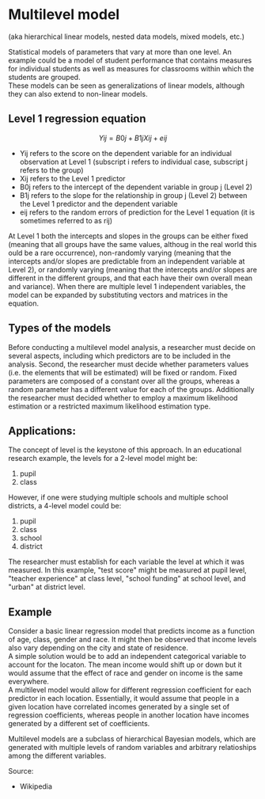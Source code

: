 # Multilevel model

(aka hierarchical linear models, nested data models, mixed models, etc.)

Statistical models of parameters that vary at more than one level. An example could be a model of student performance that contains measures for individual students as well as measures for classrooms within which the students are grouped.  
These models can be seen as generalizations of linear models, although they can also extend to non-linear models.

## Level 1 regression equation

``` math
Yij = B0j + B1jXij + eij
```

* Yij refers to the score on the dependent variable for an individual observation at Level 1 (subscript i refers to individual case, subscript j refers to the group)  
* Xij refers to the Level 1 predictor  
* B0j refers to the intercept of the dependent variable in group j (Level 2)  
* B1j refers to the slope for the relationship in group j (Level 2) between the Level 1 predictor and the dependent variable  
* eij refers to the random errors of prediction for the Level 1 equation (it is sometimes referred to as rij)

At Level 1 both the intercepts and slopes in the groups can be either fixed (meaning that all groups have the same values, althoug in the real world this ould be a rare occurrence), non-randomly varying (meaning that the intercepts and/or slopes are predictable from an independent variable at Level 2), or randomly varying (meaning that the intercepts and/or slopes are different in the different groups, and that each have their own overall mean and variance). When there are multiple level 1 independent variables, the model can be expanded by substituting vectors and matrices in the equation.

## Types of the models

Before conducting a multilevel model analysis, a researcher must decide on several aspects, including which predictors are to be included in the analysis. Second, the researcher must decide whether parameters values (i.e. the elements that will be estimated) will be fixed or random. Fixed parameters are composed of a constant over all the groups, whereas a random parameter has a different value for each of the groups. Additionally the researcher must decided whether to employ a maximum likelihood estimation or a restricted maximum likelihood estimation type.

## Applications:

The concept of level is the keystone of this approach. In an educational research example, the levels for a 2-level model might be:
1. pupil  
2. class  

However, if one were studying multiple schools and multiple school districts, a 4-level model could be:
1. pupil  
2. class  
3. school  
4. district  

The researcher must establish for each variable the level at which it was measured. In this example, "test score" might be measured at pupil level, "teacher experience" at class level, "school funding" at school level, and "urban" at district level.

## Example

Consider a basic linear regression model that predicts income as a function of age, class, gender and race. It might then be observed that income levels also vary depending on the city and state of residence.  
A simple solution would be to add an independent categorical variable to account for the locaton. The mean income would shift up or down but it would assume that the effect of race and gender on income is the same everywhere.  
A multilevel model would allow for different regression coefficient for each predictor in each location. Essentially, it would assume that people in a given location have correlated incomes generated by a single set of regression coefficients, whereas people in another location have incomes generated by a different set of coefficients.  

Multilevel models are a subclass of hierarchical Bayesian models, which are generated with multiple levels of random variables and arbitrary relatioships among the different variables.

Source:
  * Wikipedia
